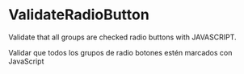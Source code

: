 # ValidateRadioButton

Validate that all groups are checked radio buttons with JAVASCRIPT. 

Validar que todos los grupos de radio botones estén marcados con JavaScript
